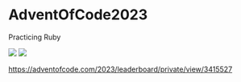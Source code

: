 # AdventOfCode2023
Practicing Ruby

![](https://img.shields.io/badge/stars%20⭐-19-yellow)
![](https://img.shields.io/badge/days%20completed-9-red)

https://adventofcode.com/2023/leaderboard/private/view/3415527
